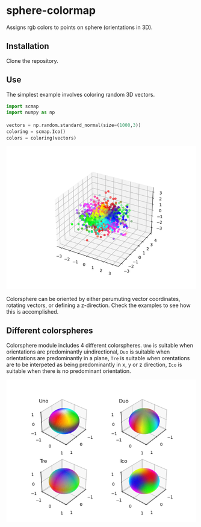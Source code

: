 # sphere-colormap
Assigns rgb colors to points on sphere (orientations in 3D).

## Installation
Clone the repository.

## Use
The simplest example involves coloring random 3D vectors.
``` python
import scmap
import numpy as np

vectors = np.random.standard_normal(size=(1000,3))
coloring = scmap.Ico() 
colors = coloring(vectors)
```

![](https://github.com/vedranaa/colorsphere/raw/main/Figure1.png)

Colorsphere can be oriented by either perumuting vector coordinates, rotating vectors, or defining a z-direction. Check the examples to see how this is accomplished. 

## Different colorspheres
Colorsphere module includes 4 different colorspheres. `Uno` is suitable when orientations are predominantly uindirectional, `Duo` is suitable when orientations are predominantly in a plane, `Tre` is suitable when orentations are to be interpeted as being predominantly in x, y or z direction, `Ico` is suitable when there is no predominant orientation.

![](https://github.com/vedranaa/colorsphere/raw/main/Figure2.png)
